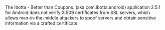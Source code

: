The Ibotta - Better than Coupons. (aka com.ibotta.android) application 2.5.1 for Android does not verify X.509 certificates from SSL servers, which allows man-in-the-middle attackers to spoof servers and obtain sensitive information via a crafted certificate.